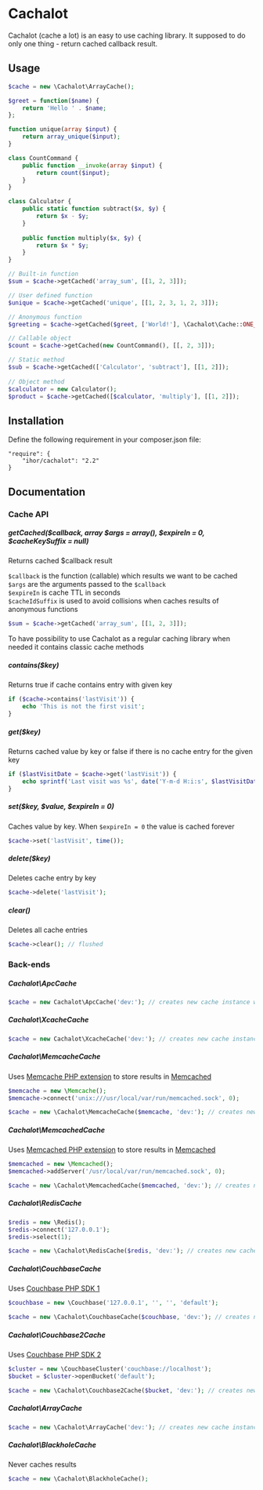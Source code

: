 Cachalot
========

Cachalot (cache a lot) is an easy to use caching library. It supposed to do only one thing - return cached callback result.

Usage
-----
```php
$cache = new \Cachalot\ArrayCache();

$greet = function($name) {
    return 'Hello ' . $name;
};

function unique(array $input) {
    return array_unique($input);
}

class CountCommand {
    public function __invoke(array $input) {
        return count($input);
    }
}

class Calculator {
    public static function subtract($x, $y) { 
        return $x - $y;
    }
    
    public function multiply($x, $y) {
        return $x * $y;
    }
}

// Built-in function
$sum = $cache->getCached('array_sum', [[1, 2, 3]]);

// User defined function
$unique = $cache->getCached('unique', [[1, 2, 3, 1, 2, 3]]);

// Anonymous function
$greeting = $cache->getCached($greet, ['World!'], \Cachalot\Cache::ONE_DAY, 'greet');

// Callable object
$count = $cache->getCached(new CountCommand(), [[, 2, 3]]);

// Static method
$sub = $cache->getCached(['Calculator', 'subtract'], [[1, 2]]);
 
// Object method
$calculator = new Calculator();
$product = $cache->getCached([$calculator, 'multiply'], [[1, 2]]);
```

Installation
------------
Define the following requirement in your composer.json file:
```
"require": {
    "ihor/cachalot": "2.2"
}
```

Documentation
-------------
### Cache API

##### getCached($callback, array $args = array(), $expireIn = 0, $cacheKeySuffix = null)

Returns cached $callback result

```$callback``` is the function (callable) which results we want to be cached  
```$args``` are the arguments passed to the ```$callback```  
```$expireIn``` is cache TTL in seconds  
```$cacheIdSuffix``` is used to avoid collisions when caches results of anonymous functions  

```php
$sum = $cache->getCached('array_sum', [[1, 2, 3]]);
```

To have possibility to use Cachalot as a regular caching library when needed it contains classic cache methods

##### contains($key)

Returns true if cache contains entry with given key

```php
if ($cache->contains('lastVisit')) {
    echo 'This is not the first visit';
}
```

##### get($key)

Returns cached value by key or false if there is no cache entry for the given key

```php
if ($lastVisitDate = $cache->get('lastVisit')) {
    echo sprintf('Last visit was %s', date('Y-m-d H:i:s', $lastVisitDate));
}
```

##### set($key, $value, $expireIn = 0)

Caches value by key. When ```$expireIn = 0``` the value is cached forever

```php
$cache->set('lastVisit', time());
```

##### delete($key)

Deletes cache entry by key

```php
$cache->delete('lastVisit');
```

##### clear()

Deletes all cache entries

```php
$cache->clear(); // flushed
```

### Back-ends

##### Cachalot\ApcCache

```php
$cache = new Cachalot\ApcCache('dev:'); // creates new cache instance with key prefix "dev:"
```

##### Cachalot\XcacheCache

```php
$cache = new Cachalot\XcacheCache('dev:'); // creates new cache instance with key prefix "dev:"
```

##### Cachalot\MemcacheCache

Uses [Memcache PHP extension](http://php.net/manual/en/book.memcache.php) to store results in [Memcached](http://memcached.org)

```php
$memcache = new \Memcache();
$memcache->connect('unix:///usr/local/var/run/memcached.sock', 0);

$cache = new \Cachalot\MemcacheCache($memcache, 'dev:'); // creates new cache instance with key prefix "dev:"
```

##### Cachalot\MemcachedCache

Uses [Memcached PHP extension](http://php.net/manual/en/book.memcached.php) to store results in [Memcached](http://memcached.org)

```php
$memcached = new \Memcached();
$memcached->addServer('/usr/local/var/run/memcached.sock', 0);

$cache = new \Cachalot\MemcachedCache($memcached, 'dev:'); // creates new cache instance with key prefix "dev:"
```

##### Cachalot\RedisCache

```php
$redis = new \Redis();
$redis->connect('127.0.0.1');
$redis->select(1);

$cache = new \Cachalot\RedisCache($redis, 'dev:'); // creates new cache instance with key prefix "dev:"
```

##### Cachalot\CouchbaseCache

Uses [Couchbase PHP SDK 1](http://docs.couchbase.com/couchbase-sdk-php-1.2/index.html)

```php
$couchbase = new \Couchbase('127.0.0.1', '', '', 'default');

$cache = new \Cachalot\CouchbaseCache($couchbase, 'dev:'); // creates new cache instance with key prefix "dev:"
```

##### Cachalot\Couchbase2Cache

Uses [Couchbase PHP SDK 2](http://developer.couchbase.com/documentation/server/4.0/sdks/php-2.0/php-intro.html)

```php
$cluster = new \CouchbaseCluster('couchbase://localhost');
$bucket = $cluster->openBucket('default');

$cache = new \Cachalot\Couchbase2Cache($bucket, 'dev:'); // creates new cache instance with key prefix "dev:"
```

##### Cachalot\ArrayCache

```php
$cache = new \Cachalot\ArrayCache('dev:'); // creates new cache instance with key prefix "dev:"
```

##### Cachalot\BlackholeCache

Never caches results

```php
$cache = new \Cachalot\BlackholeCache();
```
